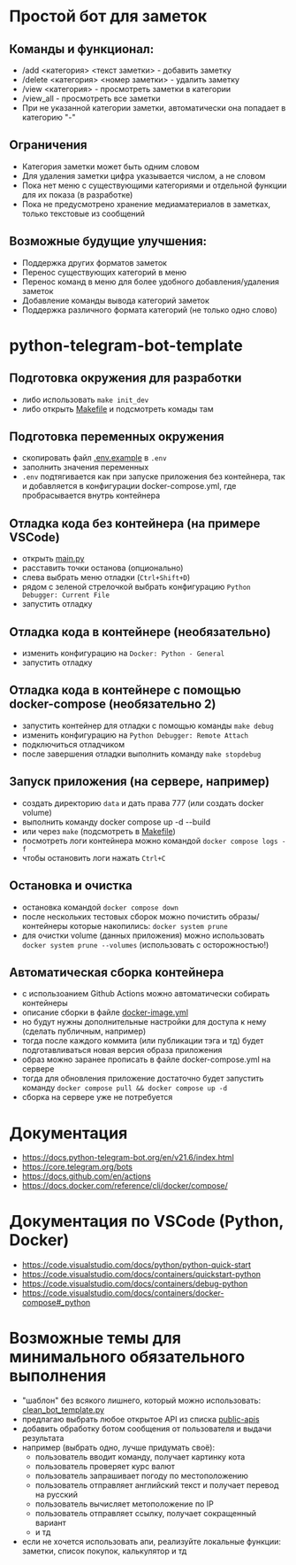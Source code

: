 # Простой бот для заметок
## Команды и функционал:
- /add <категория> <текст заметки> - добавить заметку
- /delete <категория> <номер заметки> - удалить заметку
- /view <категория> - просмотреть заметки в категории
- /view_all - просмотреть все заметки
- При не указанной категории заметки, автоматически она попадает в категорию "-"


## Ограничения
- Категория заметки может быть одним словом
- Для удаления заметки цифра указывается числом, а не словом
- Пока нет меню с существующими категориями и отдельной функции для их показа (в разработке)
- Пока не предусмотрено хранение медиаматериалов в заметках, только текстовые из сообщений

## Возможные будущие улучшения:
- Поддержка других форматов заметок
- Перенос существующих категорий в меню
- Перенос команд в меню для более удобного добавления/удаления заметок
- Добавление команды вывода категорий заметок
- Поддержка различного формата категорий (не только одно слово)


# python-telegram-bot-template

## Подготовка окружения для разработки
- либо использовать `make init_dev`
- либо открыть [Makefile](Makefile) и подсмотреть комады там

## Подготовка переменных окружения 
- скопировать файл [.env.example](.env.example) в `.env`
- заполнить значения переменных
- `.env` подтягивается как при запуске приложения без контейнера, так и добавляется в конфигурации docker-compose.yml, где пробрасывается внутрь контейнера

## Отладка кода без контейнера (на примере VSCode)
- открыть [main.py](main.py)
- расставить точки останова (опционально)
- слева выбрать меню отладки (`Ctrl+Shift+D`)
- рядом с зеленой стрелочкой выбрать конфигурацию  `Python Debugger: Current File`
- запустить отладку

## Отладка кода в контейнере (необязательно)
- изменить конфигурацию на `Docker: Python - General`
- запустить отладку

## Отладка кода в контейнере с помощью docker-compose (необязательно 2)
- запустить контейнер для отладки с помощью команды `make debug`
- изменить конфигурацию на `Python Debugger: Remote Attach`
- подключиться отладчиком
- после завершения отладки выполнить команду `make stopdebug`

## Запуск приложения (на сервере, например)
- создать директорию `data` и дать права 777 (или создать docker volume)
- выполнить команду docker compose up -d --build
- или через `make` (подсмотреть в [Makefile](Makefile))
- посмотреть логи контейнера можно командой `docker compose logs -f`
- чтобы остановить логи нажать `Ctrl+C`

## Остановка и очистка
- остановка командой `docker compose down`
- после нескольких тестовых сборок можно почистить образы/контейнеры которые накопились: `docker system prune`
- для очистки volume (данных приложения) можно использовать `docker system prune --volumes` (использовать с осторожностью!)

## Автоматическая сборка контейнера
- с использоанием Github Actions можно автоматически собирать контейнеры
- описание сборки в файле [docker-image.yml](.github/workflows/docker-image.yml)
- но будут нужны дополнительные настройки для доступа к нему (сделать публичным, например)
- тогда после каждого коммита (или публикации тэга и тд) будет подготавливаться новая версия образа приложения
- образ можно заранее прописать в файле docker-compose.yml на сервере
- тогда для обновления приложение достаточно будет запустить команду `docker compose pull && docker compose up -d`
- сборка на сервере уже не потребуется

# Документация
- https://docs.python-telegram-bot.org/en/v21.6/index.html
- https://core.telegram.org/bots
- https://docs.github.com/en/actions
- https://docs.docker.com/reference/cli/docker/compose/

# Документация по VSCode (Python, Docker)
- https://code.visualstudio.com/docs/python/python-quick-start
- https://code.visualstudio.com/docs/containers/quickstart-python
- https://code.visualstudio.com/docs/containers/debug-python
- https://code.visualstudio.com/docs/containers/docker-compose#_python

# Возможные темы для минимального обязательного выполнения
- "шаблон" без всякого лишнего, который можно использовать: [clean_bot_template.py](clean_bot_template.py)
- предлагаю выбрать любое открытое API из списка [public-apis](https://github.com/public-apis/public-apis)
- добавить обработку ботом сообщения от пользователя и выдачи результата
- например (выбрать одно, лучше придумать своё):
  - пользователь вводит команду, получает картинку кота
  - пользователь проверяет курс валют
  - пользователь запрашивает погоду по местоположению
  - пользователь отправляет английский текст и получает перевод на русский
  - пользователь вычисляет метоположение по IP
  - пользователь отправляет ссылку, получает сокращенный вариант
  - и тд
- если не хочется использовать апи, реализуйте локальные функции: заметки, список покупок, калькулятор и тд
